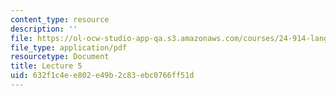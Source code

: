 ```yaml
---
content_type: resource
description: ''
file: https://ol-ocw-studio-app-qa.s3.amazonaws.com/courses/24-914-language-variation-and-change-spring-2019/632f1c4ee802e49b2c83ebc0766ff51d_MIT24_914s19_lec5.pdf
file_type: application/pdf
resourcetype: Document
title: Lecture 5
uid: 632f1c4e-e802-e49b-2c83-ebc0766ff51d
---
```

